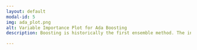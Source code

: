 ```yaml
---
layout: default
modal-id: 5
img: ada_plot.png
alt: Variable Importance Plot for Ada Boosting
description: Boosting is historically the first ensemble method. The independence of weak learners is obtained by modifying the training data using weights after training each weak learner. The AdaBoost algorithm of Freud and Schapire was the first practiceal boosting algorithm, and remains one of the most widely used and standard. <br>Pseudocode for AdaBoost <img src="img/picture/AdaBoost.png" class="img-responsive img-centered" alt="">AdaBoost using Desicion Stump as Weak Learner<br> <img src="img/picture/AdaBoostWeakLearner.png" class="img-responsive img-centered" alt=""> To save computation time,we only include first 100 features selected by entropy. Below is the feature importance. <img src="img/portfolio/ada_plot.png" class="img-responsive img-centered" alt="">

---
```

